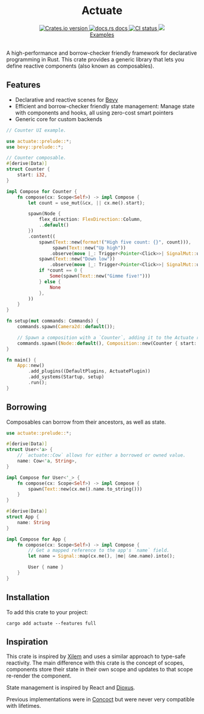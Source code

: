 <div align="center">
  <h1>Actuate</h1>
  <a href="https://crates.io/crates/actuate">
    <img src="https://img.shields.io/crates/v/actuate?style=flat-square"
    alt="Crates.io version" />
  </a>
  <a href="https://docs.rs/actuate">
    <img src="https://img.shields.io/badge/docs-latest-blue.svg?style=flat-square"
      alt="docs.rs docs" />
  </a>
   <a href="https://github.com/actuate-rs/actuate/actions">
    <img src="https://github.com/actuate-rs/actuate/actions/workflows/ci.yml/badge.svg"
      alt="CI status" />
  </a>
  <a href="https://discord.gg/AbyAdew3">
    <img src="https://img.shields.io/discord/1306713440873877576.svg?label=&logo=discord&logoColor=ffffff&color=7389D8&labelColor=6A7EC2" />
</div>

<div align="center">
 <a href="https://github.com/actuate-rs/actuate/tree/main/examples">Examples</a>
</div>

<br />

A high-performance and borrow-checker friendly framework for declarative programming in Rust.
This crate provides a generic library that lets you define reactive components (also known as composables).

## Features
- Declarative and reactive scenes for [Bevy](https://github.com/bevyengine/bevy)
- Efficient and borrow-checker friendly state management: Manage state with components and hooks, all using zero-cost smart pointers
- Generic core for custom backends

```rust
// Counter UI example.

use actuate::prelude::*;
use bevy::prelude::*;

// Counter composable.
#[derive(Data)]
struct Counter {
    start: i32,
}

impl Compose for Counter {
    fn compose(cx: Scope<Self>) -> impl Compose {
        let count = use_mut(&cx, || cx.me().start);

        spawn(Node {
            flex_direction: FlexDirection::Column,
            ..default()
        })
        .content((
            spawn(Text::new(format!("High five count: {}", count))),
                 spawn(Text::new("Up high"))
                .observe(move |_: Trigger<Pointer<Click>>| SignalMut::update(count, |x| *x += 1)),
            spawn(Text::new("Down low"))
                .observe(move |_: Trigger<Pointer<Click>>| SignalMut::update(count, |x| *x -= 1)),
            if *count == 0 {
                Some(spawn(Text::new("Gimme five!")))
            } else {
                None
            },
        ))
    }
}

fn setup(mut commands: Commands) {
    commands.spawn(Camera2d::default());

    // Spawn a composition with a `Counter`, adding it to the Actuate runtime.
    commands.spawn((Node::default(), Composition::new(Counter { start: 0 })));
}

fn main() {
    App::new()
        .add_plugins((DefaultPlugins, ActuatePlugin))
        .add_systems(Startup, setup)
        .run();
}
```

## Borrowing
Composables can borrow from their ancestors, as well as state.
```rs
use actuate::prelude::*;

#[derive(Data)]
struct User<'a> {
    // `actuate::Cow` allows for either a borrowed or owned value.
    name: Cow<'a, String>,
}

impl Compose for User<'_> {
    fn compose(cx: Scope<Self>) -> impl Compose {
        spawn(Text::new(cx.me().name.to_string()))
    }
}

#[derive(Data)]
struct App {
    name: String
}

impl Compose for App {
    fn compose(cx: Scope<Self>) -> impl Compose {
        // Get a mapped reference to the app's `name` field.
        let name = Signal::map(cx.me(), |me| &me.name).into();

        User { name }
    }
}
```

## Installation
To add this crate to your project:
```
cargo add actuate --features full
```

## Inspiration
This crate is inspired by [Xilem](https://github.com/linebender/xilem) and uses a similar approach to type-safe reactivity. The main difference with this crate is the concept of scopes, components store their state in their own scope and updates to that scope re-render the component.

State management is inspired by React and [Dioxus](https://github.com/DioxusLabs/dioxus).

Previous implementations were in [Concoct](https://github.com/concoct-rs/concoct) but were never very compatible with lifetimes.

